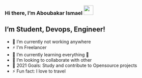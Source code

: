 ### Hi there, I’m Aboubakar Ismael <img src="https://raw.githubusercontent.com/MartinHeinz/MartinHeinz/master/wave.gif" width="30px">
## I’m Student, Devops, Engineer!
- 🔭 I’m currently not working anywhere
- ⚡ I'm Freelancer
- 🌱 I’m currently learning everything 🤣
- 👯 I’m looking to collaborate with other
- 🥅 2021 Goals: Study and contribute to Opensource projects
- ⚡ Fun fact: I love to travel


